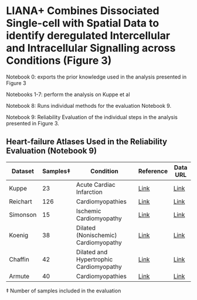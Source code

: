 # LIANA+ Combines Dissociated Single-cell with Spatial Data to identify deregulated Intercellular and Intracellular Signalling across Conditions (Figure 3)

Notebook 0: exports the prior knowledge used in the analysis presented in Figure 3

Notebooks 1-7: perform the analysis on Kuppe et al

Notebook 8: Runs individual methods for the evaluation Notebook 9.

Notebook 9: Reliability Evaluation of the individual steps in the analysis presented in Figure 3.


## Heart-failure Atlases Used in the Reliability Evaluation (Notebook 9)

| Dataset   | Samples‡ | Condition                        | Reference | Data URL                                                                                      |
|-----------|-----------|----------------------------------|-----------|------------------------------------------------------------------------------------------------|
| Kuppe     | 23        | Acute Cardiac Infarction         | [Link](https://www.nature.com/articles/s41586-022-05060-x)        | [Link](https://cellxgene.cziscience.com/collections/8191c283-0816-424b-9b61-c3e1d6258a77)    |
| Reichart  | 126       | Cardiomyopathies                | [Link](https://www.science.org/doi/10.1126/science.abo1984)       | [Link](https://cellxgene.cziscience.com/collections/e75342a8-0f3b-4ec5-8ee1-245a23e0f7cb)    |
| Simonson  | 15        | Ischemic Cardiomyopathy         | [Link](https://www.sciencedirect.com/science/article/pii/S2211124723000979?via%3Dihub)       | [Link](https://singlecell.broadinstitute.org/single_cell/study/SCP1849/)                      |
| Koenig    | 38        | Dilated (Nonischemic) Cardiomyopathy | [Link](https://www.nature.com/articles/s44161-022-00028-6) | [Link](https://www.ncbi.nlm.nih.gov/geo/query/acc.cgi?acc=GSE183852)                         |
| Chaffin   | 42        | Dilated and Hypertrophic Cardiomyopathy | [Link](https://www.nature.com/articles/s41586-022-04817-8) | [Link](https://singlecell.broadinstitute.org/single_cell/study/SCP1303/)                     |
| Armute    | 40        | Cardiomyopathies                | [Link](https://www.nature.com/articles/s44161-023-00260-8)       | [Link](https://www.ncbi.nlm.nih.gov/geo/query/acc.cgi?acc=GSE226314)                          |

‡ Number of samples included in the evaluation
